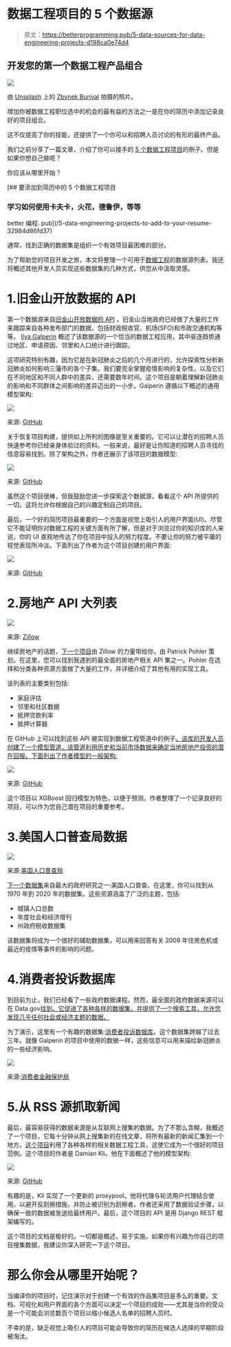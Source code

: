 # 数据工程项目的 5 个数据源

> 原文：<https://betterprogramming.pub/5-data-sources-for-data-engineering-projects-d198ca0e74d4>

## 开发您的第一个数据工程产品组合

![](img/4ba99aee6d51f068c094d9a6c3047708.png)

由 [Unsplash](https://unsplash.com?utm_source=medium&utm_medium=referral) 上的 [Zbynek Burival](https://unsplash.com/@zburival?utm_source=medium&utm_medium=referral) 拍摄的照片。

增加你被数据工程职位选中的机会的最有益的方法之一是在你的简历中添加记录良好的项目组合。

这不仅提高了你的技能，还提供了一个你可以和招聘人员讨论的有形的最终产品。

我们之前分享了一篇文章，介绍了你可以接手的 [5 个数据工程项目](https://www.youtube.com/watch?v=385mKftVr3I&t=1s)的例子。但是如果你想自己做呢？

你应该从哪里开始？

[](/5-data-engineering-projects-to-add-to-your-resume-32984d86fd37) [## 要添加到简历中的 5 个数据工程项目

### 学习如何使用卡夫卡，火花，德鲁伊，等等

better 编程. pub](/5-data-engineering-projects-to-add-to-your-resume-32984d86fd37) 

通常，找到正确的数据集是组织一个有效项目最困难的部分。

为了帮助您的项目开发之旅，本文将整理一个可用于[数据工程](https://www.theseattledataguy.com/5-mistakes-new-data-engineers-make-data-engineering-consulting/#page-content)的数据源列表。我还将概述其他开发人员实现这些数据集的几种方式，供您从中汲取灵感。

# 1.旧金山开放数据的 API

第一个数据源来自[旧金山开放数据的 API](https://datasf.org/opendata/) 。旧金山当地政府已经做了大量的工作来跟踪来自各种发布部门的数据，包括财政税收官、机场(SFO)和市政交通机构等等。 [Ilya Galperin](https://github.com/ilya-galperin/SF-EvictionTracker) 概述了该数据源的一个恰当的数据工程应用，其中驱逐趋势通过地区、申请原因、邻里和人口统计进行跟踪。

这项研究特别有趣，因为它是在新冠肺炎之后的几个月进行的，允许探索性分析新冠肺炎如何影响三藩市的各个子集。我们要完全掌握疫情影响的复杂性，以及它们在不同地区和不同人群中的差异，还需要数年时间。这个项目是朝着理解新冠肺炎的影响和不同群体之间影响的差异迈出的一小步。Galperin 遵循以下概述的通用模型架构:

![](img/b6122f338bf452e0a6aea1553106c828.png)

来源: [GitHub](https://github.com/ilya-galperin/SF-EvictionTracker)

关于恢复项目构建，提供如上所列的图像是至关重要的。它可以让潜在的招聘人员快速参考你已经亲身体验过的资料。一般来说，最好是让你知道的招聘人员寻找的信息容易找到。除了架构之外，作者还展示了该项目的数据模型:

![](img/5fba813bbe2a38d77931e5765bb722c3.png)

来源: [GitHub](https://github.com/ilya-galperin/SF-EvictionTracker)

虽然这个项目很棒，但我鼓励您进一步探索这个数据源，看看这个 API 所提供的一切。这将允许你根据自己的兴趣定制自己的项目。

最后，一个好的简历项目最重要的一个方面是视觉上吸引人的用户界面(UI)。尽管它不能证明你对数据工程的关键方面有所了解，但是对于浏览过你的知识库的人来说，你的 UI 直观地传达了你在项目中投入的努力程度。不要让你的努力被平庸的视觉表现所冲淡。下面列出了作者为这个项目创建的用户界面:

![](img/d895f5993fcfae9e840148190056b70a.png)

来源: [GitHub](https://github.com/ilya-galperin/SF-EvictionTracker)

# 2.房地产 API 大列表

![](img/c78dadf281614e82cf46ad73aae641e1.png)

来源: [Zillow](https://www.zillow.com/)

继续房地产的话题，[下一个项目](https://gist.github.com/patpohler/36c731113fd113418c0806f62cbb9e30)由 Zillow 的力量带给你，由 Patrick Pohler 策划。在这里，您可以找到我遇到的最全面的房地产相关 API 集之一。Pohler 在选择和分类各种资源方面做了大量的工作，并详细介绍了其他有用的实现工具。

该列表的主要类别包括:

*   家庭评估
*   邻里和社区数据
*   抵押贷款利率
*   抵押计算器

在 GitHub 上可以找到这些 API 被实现到数据工程管道中的例子[。该库的开发人员创建了一个模型管道，该管道利用历史和当前市场数据来确定当地房地产投资的潜在回报。下面列出了作者模型的一般架构:](https://github.com/jdkhong/Zillow-Data-Engineering)

![](img/1a6cd1eefe8f0b984e351deebf42de75.png)

来源: [GitHub](https://gist.github.com/patpohler/36c731113fd113418c0806f62cbb9e30)

这个项目以 XGBoost 回归模型为特色，以便于预测。作者整理了一个记录良好的项目，可以作为您自己潜在项目的重要参考。

# 3.美国人口普查局数据

![](img/51d801aebdf062f5dba05036e220bd01.png)

来源:[美国人口普查局](https://www.census.gov/)

[下一个数据集](https://www.census.gov/data/datasets.html)来自最大的政府研究之一:美国人口普查。在这里，你可以找到从 1970 年到 2020 年的数据集。这些资源涵盖了广泛的主题，包括:

*   城镇人口总数
*   年度社会和经济增刊
*   州政府税收数据集

该数据集将成为一个很好的辅助数据集，可以用来回答有关 2008 年住房危机或最近的疫情等事件的影响的问题。

# 4.消费者投诉数据库

到目前为止，我们已经看了一些政府数据课程。然而，最全面的政府数据来源可以在 Data.gov[找到。它促进了各种各样的数据集，并提供了一个搜索工具，允许您发现几乎任何社会或经济主题的数据。](https://catalog.data.gov/dataset)

为了演示，这里有一个有趣的数据集:[消费者投诉数据库](https://www.consumerfinance.gov/data-research/consumer-complaints/)。这个数据集跨越了过去三年。就像 Galperin 的项目中使用的数据一样，这些信息可以用来描绘新冠肺炎的一些经济影响。

![](img/bc99fa783a06bec6786cc2f9c7bc210e.png)

来源:[消费者金融保护局](https://www.consumerfinance.gov/data-research/consumer-complaints/)

# 5.从 RSS 源抓取新闻

最后，最容易获得的数据来源是从互联网上搜集的数据。为了不那么含糊，我概述了一个项目，它每十分钟从网上搜集新的在线文章，将所有最新的新闻汇集到一个地方。[这个项目](https://github.com/damklis/DataEngineeringProject)利用了各种各样的相关数据工程工具，这使它成为一个很好的项目范例。这个项目的作者是 Damian Kli，他在下面概述了他的模型架构:

![](img/9b3d0765f711bec7c7239e8784f8da16.png)

来源: [GitHub](https://github.com/damklis/DataEngineeringProject#data-scraping)

有趣的是，Kli 实现了一个更新的 proxypool。他将代理与轮流用户代理结合使用，以避开反刮擦措施，并防止被识别为刮擦者。作者还采用了数据验证步骤，以确保一致的数据被发送给最终用户。最后，这个项目的 API 是用 Django REST 框架编写的。

这个项目的文档是极好的。一切都是概述，易于实施。如果你有兴趣为你自己的项目搜集数据，我建议你深入研究一下这个项目。

# 那么你会从哪里开始呢？

当编译你的项目时，记住演示对于创建一个有效的作品集项目是多么的重要。文档、可视化和用户界面的各个方面可以决定一个项目的成败——尤其是当你的受众是一个可能会浏览数百个项目以缩小候选人名单的招聘人员时。

不幸的是，缺乏视觉上吸引人的项目可能会导致你的简历在候选人选择的早期阶段被淘汰。